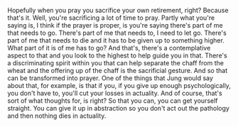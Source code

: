  Hopefully when you pray you sacrifice your own retirement, right? Because that's it. Well, you're sacrificing a lot of time to pray. Partly what you're saying is, I think if the prayer is proper, is you're saying there's part of me that needs to go. There's part of me that needs to, I need to let go. There's part of me that needs to die and it has to be given up to something higher. What part of it is of me has to go? And that's, there's a contemplative aspect to that and you look to the highest to help guide you in that. There's a discriminating spirit within you that can help separate the chaff from the wheat and the offering up of the chaff is the sacrificial gesture. And so that can be transformed into prayer. One of the things that Jung would say about that, for example, is that if you, if you give up enough psychologically, you don't have to, you'll cut your losses in actuality. And of course, that's sort of what thoughts for, is right? So that you can, you can get yourself straight. You can give it up in abstraction so you don't act out the pathology and then nothing dies in actuality.